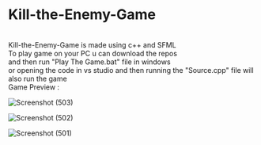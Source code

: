 # Kill-the-Enemy-Game
<br>
Kill-the-Enemy-Game is made using c++ and SFML
<br>
To play game on your PC u can download the repos
<br>
and then run "Play The Game.bat" file in windows
<br>
or opening the code in vs studio and then running the "Source.cpp" file will also run the game
<br>
Game Preview : 
<br>


![Screenshot (503)](https://user-images.githubusercontent.com/86537681/167537163-6f53266f-df6e-4161-a6c5-f8572b78cb8d.png)


![Screenshot (502)](https://user-images.githubusercontent.com/86537681/167537173-0f553102-45cc-484b-8544-2d58e61e9271.png)


![Screenshot (501)](https://user-images.githubusercontent.com/86537681/167537178-39f1c1bb-d93a-4f6e-bf8f-4e666fb37d38.png)



